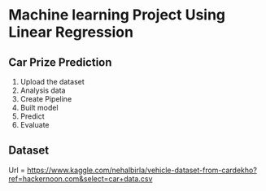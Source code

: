 # Machine learning Project Using Linear Regression

## Car Prize Prediction

1. Upload the dataset
2. Analysis data
3. Create Pipeline 
4. Built model
5. Predict
6. Evaluate

## Dataset 
Url = https://www.kaggle.com/nehalbirla/vehicle-dataset-from-cardekho?ref=hackernoon.com&select=car+data.csv
